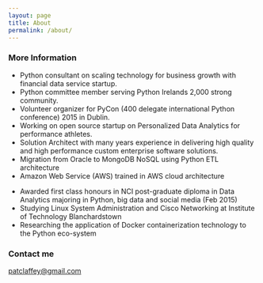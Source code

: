 ```yaml
---
layout: page
title: About
permalink: /about/
---
```



### More Information

- Python consultant on scaling technology for business growth with financial data service startup. 
- Python committee member serving Python Irelands 2,000 strong community.
- Volunteer organizer for PyCon (400 delegate international Python conference) 2015 in Dublin. 
-  Working on open source startup on Personalized Data Analytics for performance athletes.
- Solution Architect with many years experience in delivering high quality and high performance custom enterprise software solutions.
- Migration from Oracle to MongoDB NoSQL using Python ETL architecture    
- Amazon Web Service (AWS) trained in AWS cloud architecture  
+ Awarded first class honours in NCI post-graduate diploma in Data Analytics majoring in Python, big data and social media (Feb 2015)  
+ Studying Linux System Administration and Cisco Networking at Institute of Technology Blanchardstown
+ Researching the application of Docker containerization technology to the Python eco-system

### Contact me

[patclaffey@gmail.com](mailto:patclaffey@gmail)
